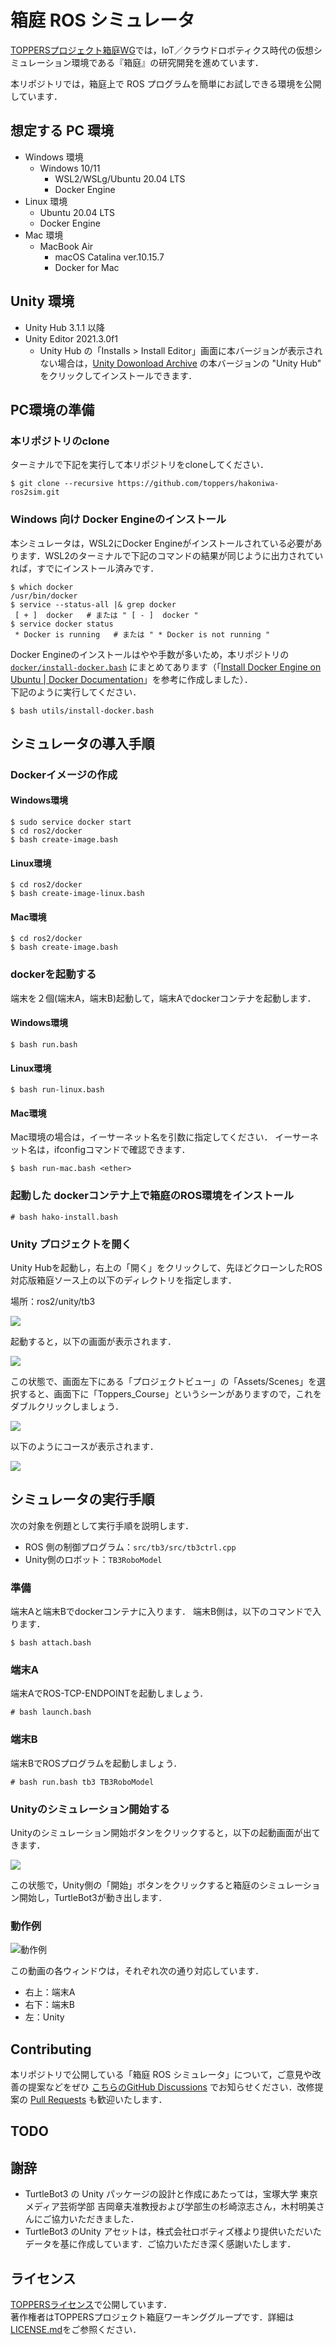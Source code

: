 # 箱庭 ROS シミュレータ

[TOPPERSプロジェクト箱庭WG](https://toppers.github.io/hakoniwa)では，IoT／クラウドロボティクス時代の仮想シミュレーション環境である『箱庭』の研究開発を進めています．

本リポジトリでは，箱庭上で ROS プログラムを簡単にお試しできる環境を公開しています．


## 想定する PC 環境

* Windows 環境
  * Windows 10/11
    * WSL2/WSLg/Ubuntu 20.04 LTS
    * Docker Engine
* Linux 環境
  * Ubuntu 20.04 LTS
  * Docker Engine
* Mac 環境
  * MacBook Air
    * macOS Catalina ver.10.15.7
    * Docker for Mac


## Unity 環境

* Unity Hub 3.1.1 以降
* Unity Editor 2021.3.0f1
  * Unity Hub の「Installs > Install Editor」画面に本バージョンが表示されない場合は，[Unity Dowonload Archive](https://unity3d.com/get-unity/download/archive) の本バージョンの "Unity Hub" をクリックしてインストールできます． 

## PC環境の準備

### 本リポジトリのclone

ターミナルで下記を実行して本リポジトリをcloneしてください．

```
$ git clone --recursive https://github.com/toppers/hakoniwa-ros2sim.git
```


### Windows 向け Docker Engineのインストール

本シミュレータは，WSL2にDocker Engineがインストールされている必要があります．WSL2のターミナルで下記のコマンドの結果が同じように出力されていれば，すでにインストール済みです．

```
$ which docker
/usr/bin/docker
$ service --status-all |& grep docker
 [ + ]  docker   # または " [ - ]  docker "
$ service docker status
 * Docker is running   # または " * Docker is not running "
```

Docker Engineのインストールはやや手数が多いため，本リポジトリの [`docker/install-docker.bash`](/utils/install-docker.bash) にまとめてあります（「[Install Docker Engine on Ubuntu | Docker Documentation](https://docs.docker.com/engine/install/ubuntu/)」を参考に作成しました）．  
下記のように実行してください．

```
$ bash utils/install-docker.bash
```

## シミュレータの導入手順

### Dockerイメージの作成

#### Windows環境

```
$ sudo service docker start
$ cd ros2/docker
$ bash create-image.bash
```

#### Linux環境

```
$ cd ros2/docker
$ bash create-image-linux.bash
```

#### Mac環境

```
$ cd ros2/docker
$ bash create-image.bash
```

### dockerを起動する
端末を２個(端末A，端末B)起動して，端末Aでdockerコンテナを起動します．

#### Windows環境

```
$ bash run.bash
```

#### Linux環境

```
$ bash run-linux.bash
```

#### Mac環境
Mac環境の場合は，イーサーネット名を引数に指定してください．
イーサーネット名は，ifconfigコマンドで確認できます．

```
$ bash run-mac.bash <ether>
```

### 起動した dockerコンテナ上で箱庭のROS環境をインストール

```
# bash hako-install.bash
```

### Unity プロジェクトを開く

Unity Hubを起動し，右上の「開く」をクリックして、先ほどクローンしたROS対応版箱庭ソース上の以下のディレクトリを指定します．

場所：ros2/unity/tb3

![](https://camo.qiitausercontent.com/34b3dee89c42787380e888af0bb4a321c866ebe3/68747470733a2f2f71696974612d696d6167652d73746f72652e73332e61702d6e6f727468656173742d312e616d617a6f6e6177732e636f6d2f302f3234343134372f39353336626137632d383932372d383037302d613934372d3361643839396436363731622e706e67)

起動すると，以下の画面が表示されます．

![](https://camo.qiitausercontent.com/118f0af1ef4fdf3cdb4c2e7017d7ac92e2079943/68747470733a2f2f71696974612d696d6167652d73746f72652e73332e61702d6e6f727468656173742d312e616d617a6f6e6177732e636f6d2f302f3234343134372f33303965666239392d643663612d383937612d356233342d3334386233333763353339322e706e67)


この状態で、画面左下にある「プロジェクトビュー」の「Assets/Scenes」を選択すると、画面下に「Toppers_Course」というシーンがありますので，これをダブルクリックしましょう．

![](https://camo.qiitausercontent.com/34335041b2e8814a02a877d7d9de420ed0368d29/68747470733a2f2f71696974612d696d6167652d73746f72652e73332e61702d6e6f727468656173742d312e616d617a6f6e6177732e636f6d2f302f3234343134372f30303730336135642d373031342d656331322d396334612d3161616230366230323864612e706e67)


以下のようにコースが表示されます．

![](https://camo.qiitausercontent.com/5c2d040c568dadccec8e3347349d949716f5ce11/68747470733a2f2f71696974612d696d6167652d73746f72652e73332e61702d6e6f727468656173742d312e616d617a6f6e6177732e636f6d2f302f3234343134372f64666365393531362d663036372d303364652d366131622d3432376462653263396232332e706e67)


## シミュレータの実行手順

次の対象を例題として実行手順を説明します．

* ROS 側の制御プログラム：`src/tb3/src/tb3ctrl.cpp`
* Unity側のロボット：`TB3RoboModel`


### 準備
端末Aと端末Bでdockerコンテナに入ります．
端末B側は，以下のコマンドで入ります．

```
$ bash attach.bash
```

### 端末A

端末AでROS-TCP-ENDPOINTを起動しましょう．

```
# bash launch.bash
```

### 端末B

端末BでROSプログラムを起動しましょう．

```
# bash run.bash tb3 TB3RoboModel
```

### Unityのシミュレーション開始する
Unityのシミュレーション開始ボタンをクリックすると，以下の起動画面が出てきます．

![](https://camo.qiitausercontent.com/8aa80400f8a6b9527febde6edc5778187dc5f1cd/68747470733a2f2f71696974612d696d6167652d73746f72652e73332e61702d6e6f727468656173742d312e616d617a6f6e6177732e636f6d2f302f3234343134372f64396265303530612d393662352d353032322d653230642d3964616332633166613430322e706e67)


この状態で，Unity側の「開始」ボタンをクリックすると箱庭のシミュレーション開始し，TurtleBot3が動き出します．

### 動作例

![動作例](https://camo.qiitausercontent.com/6aae22e5ac3d57f9faaf43c75d9eee84eb0d0dc8/68747470733a2f2f71696974612d696d6167652d73746f72652e73332e61702d6e6f727468656173742d312e616d617a6f6e6177732e636f6d2f302f3234343134372f32316433333837622d336663652d303430322d623734362d3666353333353763643239612e676966)

この動画の各ウィンドウは，それぞれ次の通り対応しています．

- 右上：端末A
- 右下：端末B
- 左：Unity


## Contributing

本リポジトリで公開している「箱庭 ROS シミュレータ」について，ご意見や改善の提案などをぜひ [こちらのGitHub Discussions](https://github.com/toppers/hakoniwa/discussions/categories/idea-request) でお知らせください．改修提案の [Pull Requests](https://github.com/toppers/hakoniwa-ros2sim/pulls) も歓迎いたします．

## TODO


## 謝辞
* TurtleBot3 の Unity パッケージの設計と作成にあたっては，宝塚大学 東京メディア芸術学部 吉岡章夫准教授および学部生の杉崎涼志さん，木村明美さんにご協力いただきました．
* TurtleBot3 のUnity アセットは，株式会社ロボティズ様より提供いただいたデータを基に作成しています．ご協力いただき深く感謝いたします．

## ライセンス

[TOPPERSライセンス](https://www.toppers.jp/license.html)で公開しています．  
著作権者はTOPPERSプロジェクト箱庭ワーキンググループです．詳細は[LICENSE.md](./LICENSE.md)をご参照ください．
